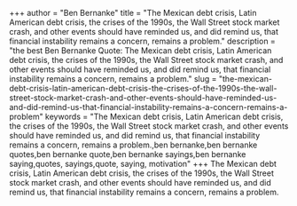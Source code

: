 +++
author = "Ben Bernanke"
title = "The Mexican debt crisis, Latin American debt crisis, the crises of the 1990s, the Wall Street stock market crash, and other events should have reminded us, and did remind us, that financial instability remains a concern, remains a problem."
description = "the best Ben Bernanke Quote: The Mexican debt crisis, Latin American debt crisis, the crises of the 1990s, the Wall Street stock market crash, and other events should have reminded us, and did remind us, that financial instability remains a concern, remains a problem."
slug = "the-mexican-debt-crisis-latin-american-debt-crisis-the-crises-of-the-1990s-the-wall-street-stock-market-crash-and-other-events-should-have-reminded-us-and-did-remind-us-that-financial-instability-remains-a-concern-remains-a-problem"
keywords = "The Mexican debt crisis, Latin American debt crisis, the crises of the 1990s, the Wall Street stock market crash, and other events should have reminded us, and did remind us, that financial instability remains a concern, remains a problem.,ben bernanke,ben bernanke quotes,ben bernanke quote,ben bernanke sayings,ben bernanke saying,quotes, sayings,quote, saying, motivation"
+++
The Mexican debt crisis, Latin American debt crisis, the crises of the 1990s, the Wall Street stock market crash, and other events should have reminded us, and did remind us, that financial instability remains a concern, remains a problem.
